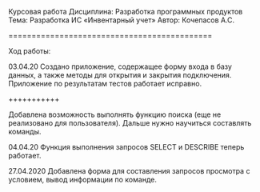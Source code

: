 Курсовая работа
Дисциплина: Разработка программных продуктов
Тема: Разработка ИС «Инвентарный учет»
Автор: Кочепасов А.С.

============================================

Ход работы:

03.04.20
Создано приложение, содержащее форму входа в базу данных, а также методы для открытия и закрытия подключения.
Приложение по результатам тестов работает исправно.

+++++++++++

Добавлена возможность выполнять функцию поиска (еще не реализовано для пользователя).
Дальше нужно научиться составлять команды.

04.04.20
Функция выполнения запросов SELECT и DESCRIBE теперь работает.

27.04.2020
Добавлена форма для составления запросов просмотра с условием, вывод информации по команде.
